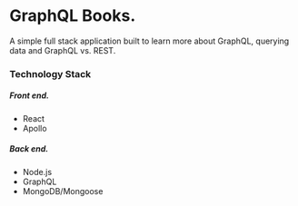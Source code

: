 # GraphQL Books. 

A simple full stack application built to learn more about GraphQL, querying data and GraphQL vs. REST.

### Technology Stack
##### Front end.
- React
- Apollo

##### Back end.
- Node.js
- GraphQL
- MongoDB/Mongoose
